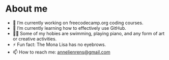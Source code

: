 # About me

- 🔭 I’m currently working on freecodecamp.org coding courses.
- 🌱 I’m currently learning how to effectively use GitHub.
- 🏊‍♀️ Some of my hobies are swimming, playing piano, and any form of art or creative activities.
- ⚡ Fun fact: The Mona Lisa has no eyebrows. 
- 📫 How to reach me: annelienrens@gmail.com


<!--
- 👯 I’m looking to collaborate on ...
- 🤔 I’m looking for help with ...
- 💬 Ask me about ...
- 😄 Pronouns: ...
-->
